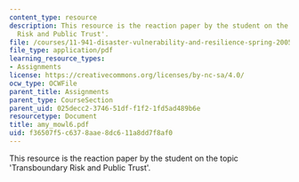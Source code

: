 ```yaml
---
content_type: resource
description: This resource is the reaction paper by the student on the topic 'Transboundary
  Risk and Public Trust'.
file: /courses/11-941-disaster-vulnerability-and-resilience-spring-2005/f36507f5c6378aae8dc611a8dd7f8af0_amy_mowl6.pdf
file_type: application/pdf
learning_resource_types:
- Assignments
license: https://creativecommons.org/licenses/by-nc-sa/4.0/
ocw_type: OCWFile
parent_title: Assignments
parent_type: CourseSection
parent_uid: 025decc2-3746-51df-f1f2-1fd5ad489b6e
resourcetype: Document
title: amy_mowl6.pdf
uid: f36507f5-c637-8aae-8dc6-11a8dd7f8af0
---
```

This resource is the reaction paper by the student on the topic 'Transboundary Risk and Public Trust'.
